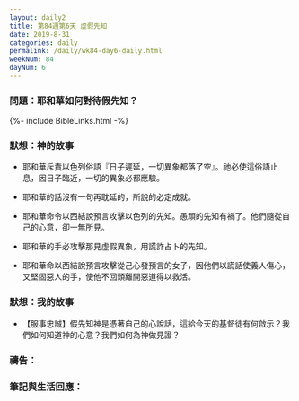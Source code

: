 ```yaml
---
layout: daily2
title: 第84週第6天 虛假先知
date: 2019-8-31
categories: daily
permalink: /daily/wk84-day6-daily.html
weekNum: 84
dayNum: 6
---
```


### 問題：耶和華如何對待假先知？

{%- include BibleLinks.html -%}

### 默想：神的故事
+ 耶和華斥責以色列俗語『日子遲延，一切異象都落了空』。祂必使這俗語止息，因日子臨近，一切的異象必都應驗。

+ 耶和華的話沒有一句再耽延的，所說的必定成就。

+ 耶和華命令以西結說預言攻擊以色列的先知。愚頑的先知有禍了。他們隨從自己的心意，卻一無所見。

+ 耶和華的手必攻擊那見虛假異象，用謊詐占卜的先知。

+ 耶和華命以西結說預言攻擊從己心發預言的女子，因他們以謊話使義人傷心，又堅固惡人的手，使他不回頭離開惡道得以救活。


### 默想：我的故事
+ 【服事忠誠】假先知神是憑著自己的心說話，這給今天的基督徒有何啟示？我們如何知道神的心意？我們如何為神做見證？


### 禱告：

### 筆記與生活回應：

